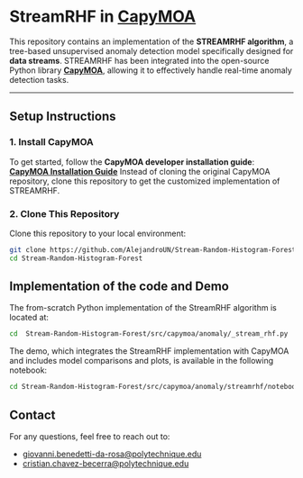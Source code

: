 # **StreamRHF in [CapyMOA](https://capymoa.org)**

This repository contains an implementation of the **STREAMRHF algorithm**, a tree-based unsupervised anomaly detection model specifically designed for **data streams**. STREAMRHF has been integrated into the open-source Python library [**CapyMOA**](https://capymoa.org), allowing it to effectively handle real-time anomaly detection tasks.

---

## **Setup Instructions**

### 1. Install CapyMOA
To get started, follow the **CapyMOA developer installation guide**:  
[**CapyMOA Installation Guide**](https://capymoa.org/installation#install-capymoa-for-development)
Instead of cloning the original CapyMOA repository, clone this repository to get the customized implementation of STREAMRHF.
### 2. Clone This Repository
Clone this repository to your local environment:
```bash
git clone https://github.com/AlejandroUN/Stream-Random-Histogram-Forest
cd Stream-Random-Histogram-Forest
```

## **Implementation of the code and Demo**
The from-scratch Python implementation of the StreamRHF algorithm is located at:
```bash
cd  Stream-Random-Histogram-Forest/src/capymoa/anomaly/_stream_rhf.py
```
The demo, which integrates the StreamRHF implementation with CapyMOA and includes model comparisons and plots, is available in the following notebook:
```bash
cd Stream-Random-Histogram-Forest/src/capymoa/anomaly/streamrhf/notebook_presentation.ipynb

```

## **Contact**
For any questions, feel free to reach out to:

* giovanni.benedetti-da-rosa@polytechnique.edu
* cristian.chavez-becerra@polytechnique.edu


